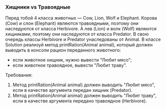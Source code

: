 
### Хищники vs Травоядные

Перед тобой 4 класса животных &mdash; Cow, Lion, Wolf и Elephant. Корова (Cow) и слон (Elephant) являются травоядными, поэтому они наследуются от класса Herbivore.
А лев (Lion) и волк (Wolf) являются хищниками, поэтому они наследуются от класса Predator. В свою очередь классы Herbivore и Predator унаследованы от Animal.
В классе Solution реализуй метод printRation(Animal animal), который должен выводить в консоли рацион переданного животного:
- если животное хищник, нужно вывести &quot;Любит мясо&quot;;
- если животное травоядное, вывести &quot;Любит траву&quot;.


Требования:
1.	Метод printRation(Animal animal) должен выводить &quot;Любит мясо&quot;, если в качестве аргумента передан хищник (Predator).
2.	Метод printRation(Animal animal) должен выводить &quot;Любит траву&quot;, если в качестве аргумента передано травоядное (Herbivore).


